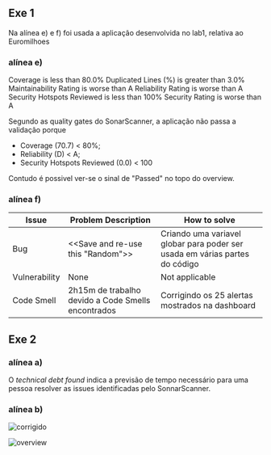 ## Exe 1
Na alínea e) e f) foi usada a aplicação desenvolvida no lab1, relativa ao Euromilhoes

### alínea e)
Coverage	is less than	80.0%
Duplicated Lines (%)	is greater than	3.0%
Maintainability Rating	is worse than	A
Reliability Rating	is worse than	A
Security Hotspots Reviewed	is less than	100%
Security Rating	is worse than	A


Segundo as quality gates do SonarScanner, a aplicação não passa a validação porque 
* Coverage (70.7) < 80%;
* Reliability (D) < A;
* Security Hotspots Reviewed (0.0) < 100

Contudo é possivel ver-se o  sinal de "Passed" no topo do overview.


### alínea f)

| Issue  | Problem Description | How to solve |
| ------------- | ------------- | ------------- |
| Bug | <<Save and re-use this "Random">>  | Criando uma variavel globar para poder ser usada em várias partes do código  |
| Vulnerability | None  | Not applicable  |
| Code Smell | 2h15m de trabalho devido a Code Smells encontrados  | Corrigindo os 25 alertas mostrados na dashboard |

## Exe 2

### alínea a)
O *technical debt found* indica a previsão de tempo necessário para uma pessoa resolver as issues identificadas pelo SonnarScanner.

### alínea b)
![corrigido](https://i.imgur.com/A4itKEV.png)

![overview](https://i.imgur.com/RbKaYo8.png)